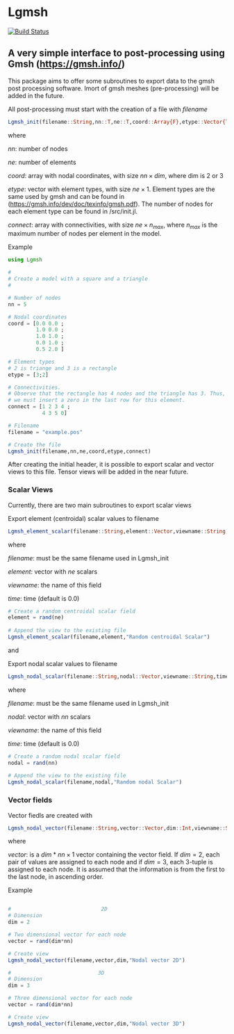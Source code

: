 # Lgmsh

[![Build Status](https://github.com/CodeLenz/Lgmsh.jl/actions/workflows/CI.yml/badge.svg?branch=main)](https://github.com/CodeLenz/Lgmsh.jl/actions/workflows/CI.yml?query=branch%3Amain)

## A very simple interface to post-processing using Gmsh (https://gmsh.info/)

This package aims to offer some subroutines to export data to the gmsh post processing software. Imort of gmsh meshes (pre-processing) will be added in the future.

All post-processing must start with the creation of a file with $filename$

```julia
Lgmsh_init(filename::String,nn::T,ne::T,coord::Array{F},etype::Vector{T},connect::Array{T}) where {T,F}
```
where 

$nn$: number of nodes

$ne$: number of elements

$coord$: array with nodal coordinates, with size $nn \times dim$, where dim is $2$ or $3$

$etype$: vector with element types, with size $ne \times 1$. Element types are the same used by gmsh and can be found in (https://gmsh.info/dev/doc/texinfo/gmsh.pdf). The number of nodes for each element type can be found in /src/init.jl.

$connect$: array with connectivities, with size $ne \times n_{max}$, where $n_{max}$ is the maximum number of nodes per element in the model.

Example 
```julia
using Lgmsh

#
# Create a model with a square and a triangle
#

# Number of nodes
nn = 5

# Nodal coordinates
coord = [0.0 0.0 ;
         1.0 0.0 ;
         1.0 1.0 ;
         0.0 1.0 ;
         0.5 2.0 ]

# Element types
# 2 is triange and 3 is a rectangle
etype = [3;2]         

# Connectivities. 
# Observe that the rectangle has 4 nodes and the triangle has 3. Thus,
# we must insert a zero in the last row for this element.
connect = [1 2 3 4 ;
           4 3 5 0]

# Filename 
filename = "example.pos"

# Create the file
Lgmsh_init(filename,nn,ne,coord,etype,connect)
```

After creating the initial header, it is possible to export scalar and vector views to this file. Tensor views will be added in the near future. 

### Scalar Views

Currently, there are two main subroutines to export scalar views

Export element (centroidal) scalar values to filename
```julia
Lgmsh_element_scalar(filename::String,element::Vector,viewname::String,time=0.0) 
```

where

$filename$: must be  the same filename used in Lgmsh_init

$element$: vector with $ne$ scalars 

$viewname$: the name of this field 

$time$: time (default is 0.0)

```julia
# Create a random centroidal scalar field 
element = rand(ne)
    
# Append the view to the existing file
Lgmsh_element_scalar(filename,element,"Random centroidal Scalar") 
```

and 

Export nodal scalar values to filename
```julia
Lgmsh_nodal_scalar(filename::String,nodal::Vector,viewname::String,time=0.0) 
```

where

$filename$: must be  the same filename used in Lgmsh_init

$nodal$: vector with $nn$ scalars 

$viewname$: the name of this field 

$time$: time (default is 0.0)

```julia
# Create a random nodal scalar field 
nodal = rand(nn)
    
# Append the view to the existing file
Lgmsh_nodal_scalar(filename,nodal,"Random nodal Scalar") 
```

### Vector fields

Vector fiedls are created with 

```julia
Lgmsh_nodal_vector(filename::String,vector::Vector,dim::Int,viewname::String,time=0.0)
```
where

$vector$: is a $dim*nn \times 1$ vector containing the vector field. If $dim=2$, each pair of values are assigned to each node and if $dim=3$, each 3-tuple is assigned to each node. It is assumed that the information is from the first to the last node, in ascending order.

Example

```julia

#                             2D
# Dimension
dim = 2

# Two dimensional vector for each node
vector = rand(dim*nn) 

# Create view
Lgmsh_nodal_vector(filename,vector,dim,"Nodal vector 2D")           

#                            3D
# Dimension
dim = 3

# Three dimensional vector for each node
vector = rand(dim*nn) 

# Create view
Lgmsh_nodal_vector(filename,vector,dim,"Nodal vector 3D")           
```




